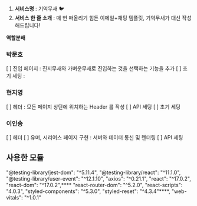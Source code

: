 1. **서비스명** : 기억무새 🐦
2. **서비스 한 줄 소개** : 매 번 떠올리기 힘든 이메일+채팅 템플릿, 기억무새가 대신 작성해드립니다!

**역할분배**

### 박문호

[ ] 진입 페이지 : 진지무새와 가벼운무새로 진입하는 것을 선택하는 기능을 추가
[ ] 초기 세팅 :

### 현지영

[ ] 헤더 : 모든 페이지 상단에 위치하는 Header 를 작성
[ ] API 세팅
[ ] 초기 세팅

### 이인송

[ ] 헤더
[ ] 유머, 시리어스 페이지 구현 : 서버와 데이터 통신 및 렌더링
[ ] API 세팅

## 사용한 모듈

"@testing-library/jest-dom": "^5.11.4",
"@testing-library/react": "^11.1.0",
"@testing-library/user-event": "^12.1.10",
"axios": "^0.21.1",
"react": "^17.0.2",
"react-dom": "^17.0.2",\*\*\*\*
"react-router-dom": "^5.2.0",
"react-scripts": "4.0.3",
"styled-components": "^5.3.0",
"styled-reset": "^4.3.4"\*\*\*\*,
"web-vitals": "^1.0.1"
